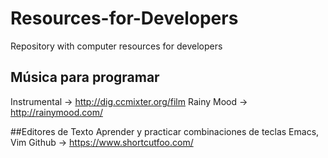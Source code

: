 # Resources-for-Developers
Repository with computer resources for developers

## Música para programar
Instrumental -> http://dig.ccmixter.org/film
Rainy Mood -> http://rainymood.com/

##Editores de Texto
Aprender y practicar combinaciones de teclas Emacs, Vim Github -> https://www.shortcutfoo.com/
